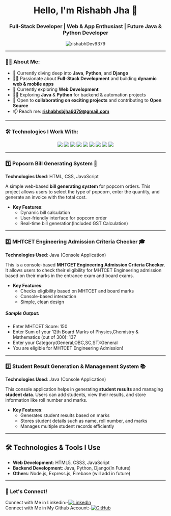 <h1 align="center">Hello, I'm Rishabh Jha 👋</h1>
<h3 align="center">Full-Stack Developer | Web & App Enthusiast | Future Java & Python Developer </h3>

<p align="center">
  <img src="https://komarev.com/ghpvc/?username=rishabhDev9379&label=Profile%20views&color=0e75b6&style=flat" alt="rishabhDev9379" />
</p>

---

### 👨‍💻 About Me:
- 🌱 Currently diving deep into **Java**, **Python**, and **Django**
- 👨‍💻 Passionate about **Full-Stack Development** and building **dynamic web & mobile apps**
- 📱 Currently exploring **Web Development**
- 🧑‍💻 Exploring **Java** & **Python** for backend & automation projects
- 🤝 Open to **collaborating on exciting projects** and contributing to **Open Source**
- 📫 Reach me: **rishabhsbjha9379@gmail.com**

---

### 🛠️ **Technologies I Work With:**

<p align="center">
  <img src="https://img.shields.io/badge/HTML5-E34F26?style=flat&logo=html5&logoColor=white" />
  <img src="https://img.shields.io/badge/CSS3-1572B6?style=flat&logo=css3&logoColor=white" />
  <img src="https://img.shields.io/badge/JavaScript-F7DF1E?style=flat&logo=javascript&logoColor=black" />
  <img src="https://img.shields.io/badge/React-20232A?style=flat&logo=react&logoColor=61DAFB" />
  <img src="https://img.shields.io/badge/Java-007396?style=flat&logo=java&logoColor=white" />
  <img src="https://img.shields.io/badge/Python-14354C?style=flat&logo=python&logoColor=white" />
  <img src="https://img.shields.io/badge/Django-092E20?style=flat&logo=django&logoColor=white" />
  <img src="https://img.shields.io/badge/Node.js-339933?style=flat&logo=nodedotjs&logoColor=white" />
  <img src="https://img.shields.io/badge/Git-F05032?style=flat&logo=git&logoColor=white" />
</p>

---

### 1️⃣ **Popcorn Bill Generating System** 🍿
**Technologies Used**: HTML, CSS, JavaScript

A simple web-based **bill generating system** for popcorn orders. This project allows users to select the type of popcorn, enter the quantity, and generate an invoice with the total cost.

- **Key Features**:
  - Dynamic bill calculation
  - User-friendly interface for popcorn order
  - Real-time bill generation(Included GST Calculation)
    
---

### 2️⃣ **MHTCET Engineering Admission Criteria Checker** 🎓
**Technologies Used**: Java (Console Application)

This is a console-based **MHTCET Engineering Admission Criteria Checker**. It allows users to check their eligibility for MHTCET Engineering admission based on their marks in the entrance exam and board exams.

- **Key Features**:
  - Checks eligibility based on MHTCET and board marks
  - Console-based interaction
  - Simple, clean design

##### Sample Output:
- Enter MHTCET Score: 150
- Enter Sum of your 12th Board Marks of Physics,Chemistry & Mathematics (out of 300): 137
- Enter your Category(General,OBC,SC,ST):General
- You are eligible for MHTCET Engineering Admission!

---

### 3️⃣ **Student Result Generation & Management System** 📚
**Technologies Used**: Java (Console Application)

This console application helps in generating **student results** and managing **student data**. Users can add students, view their results, and store information like roll number and marks.

- **Key Features**:
  - Generates student results based on marks
  - Stores student details such as name, roll number, and marks
  - Manages multiple student records efficiently

---

## 🛠️ **Technologies & Tools I Use**

- **Web Development**: HTML5, CSS3, JavaScript
- **Backend Development**: Java, Python, Django(In Future)
- **Others**: Node.js, Express.js, Firebase (will add in future)

---

### 💬 **Let's Connect!**


Connect with Me in Linkedin:-[![LinkedIn](https://img.shields.io/badge/LinkedIn-blue?logo=linkedin&logoColor=white)](https://www.linkedin.com/in/rishabh-jhabmnm8)  
Connect with Me in My Github Account:-[![GitHub](https://img.shields.io/badge/GitHub-black?style=flat&logo=github&logoColor=white)](https://github.com/rishabhDev9379)


